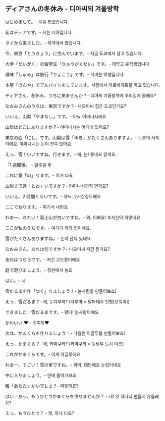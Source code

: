 ## ディアさんの冬休み - 디아씨의 겨울방학

はじめまして。- 처음 뵙겠습니다.

私はディアです。- 저는 디아입니다.

タイから来ました。- 태국에서 왔습니다.

今、東京「とうきょう」に住んでいます。- 지금 도쿄에서 살고 있습니다.

大学「だいがく」の留学生「りゅうがくせい」です。- 대학교 유학생입니다.

趣味「しゅみ」は旅行「りょこう」です。- 취미는 여행입니다.

本屋「ほんや」でアルバイトをしています。서점에서 아르바이트를 하고 있습니다.

ディアさん、冬休み、うちに来ませんか？- 디아씨 겨울방학에 우리집에 올래요?

なおみさんのうちは、東京ですか？- 나오미씨 집은 도쿄인가요?

いいえ、山梨「やまなし」です。- 아뇨 야마나시에요

山梨はどこにありますか？- 야마나시는 어디에 있어요?

東京の西「にし」です。山梨は雪「ゆき」がたくさんありますよ。- 도쿄의 서쪽이에요. 야마나시는 눈이 잔뜩 있어요.

えっ、雪！いいですね。行きます。- 에, 눈! 좋네요 갈게요.

「1 週間後」 - 일주일 후

これに乗「の」ります。- 이거 타요

山梨まで遠「とお」いですか？- 야마나시까지 먼가요?

いいえ、2 時間くらいです。- 아뇨, 2시간정도에요

ここでおります。- 여기서 내려요

わあー、きれい！富士山が白いですね。- 와, 이뻐요! 후지산이 하얗네요

ここが私のうちです。- 여기가 저의 집이에요.

雪がたくさんありますね。- 눈이 잔뜩 있네요.

なおみさん、あれは何ですか？- 나오미씨 저건 뭔가요?

あれはつららです。- 저건 고드름이에요

庭で遊びましょう。- 정원에서 놀죠

はい。- 네

雪だるまを作「つく」りましょう！- 눈사람을 만들어보죠!

えっ、雪だるま？- 에, 눈다루마? (다루마 = 달마대사 인형(오뚝이))

できました！雪だるまです。- 됐다! 눈사람이에요

かわいい ♥ - 귀여워♥

次は、かまくらを作りましょう！- 다음은 이글루를 만들어보죠!

えっ、かまくら？- 에, 카마쿠라? (카마쿠라 = 동남부 도시 이름)

これがかまくらです。- 이게 이글루에요

わあー、すごい！雪の家ですね。- 와아, 대단해요 눈집이네요

中に入りましょう。- 안에 들어가보죠

暖「あたた」かいでしょ？- 따뜻하죠?

はい！あっ、もうひとつかまくらを作りませんか？ - 네! 앗 하나더 만들지 않을래요?

えっ、もうひとつ？ - 엣, 하나 더요?
